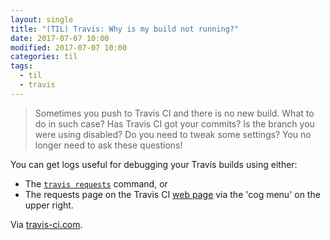```yaml
---
layout: single
title: "(TIL) Travis: Why is my build not running?"
date: 2017-07-07 10:00
modified: 2017-07-07 10:00
categories: til
tags:
  - til
  - travis
---
```


> Sometimes you push to Travis CI and there is no new build. What to do in such case? Has
Travis CI got your commits? Is the branch you were using disabled? Do you need to tweak
some settings? You no longer need to ask these questions!

You can get logs useful for debugging your Travis builds using either:

* The [`travis requests`](https://github.com/travis-ci/travis.rb#requests) command, or
* The requests page on the Travis CI [web page](https://travis-ci.com/) via the 'cog menu'
  on the upper right.

Via [travis-ci.com](https://blog.travis-ci.com/2014-05-12-why-is-my-build-not-running/).

